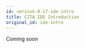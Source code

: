 ```yaml
---
id: version-0.17-ide-intro
title: CITA IDE Introduction
original_id: ide-intro
---
```


Coming soon
